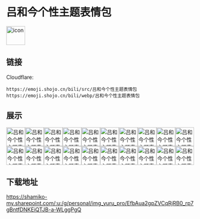 # 吕和今个性主题表情包
<img src="https://emoji.shojo.cn/bili/src/吕和今个性主题表情包/icon.png" width="50" height="50" alt="icon">

## 链接
Cloudflare:
```
https://emoji.shojo.cn/bili/src/吕和今个性主题表情包
https://emoji.shojo.cn/bili/webp/吕和今个性主题表情包
```
## 展示
<img src="https://emoji.shojo.cn/bili/src/吕和今个性主题表情包/吕和今个性主题表情包-哈哈哈.png" width="50" height="50" alt="吕和今个性主题表情包-哈哈哈"><img src="https://emoji.shojo.cn/bili/src/吕和今个性主题表情包/吕和今个性主题表情包-充电中.png" width="50" height="50" alt="吕和今个性主题表情包-充电中"><img src="https://emoji.shojo.cn/bili/src/吕和今个性主题表情包/吕和今个性主题表情包-汪汪汪.png" width="50" height="50" alt="吕和今个性主题表情包-汪汪汪"><img src="https://emoji.shojo.cn/bili/src/吕和今个性主题表情包/吕和今个性主题表情包-857.png" width="50" height="50" alt="吕和今个性主题表情包-857"><img src="https://emoji.shojo.cn/bili/src/吕和今个性主题表情包/吕和今个性主题表情包-老板糊涂.png" width="50" height="50" alt="吕和今个性主题表情包-老板糊涂"><img src="https://emoji.shojo.cn/bili/src/吕和今个性主题表情包/吕和今个性主题表情包-好崩溃.png" width="50" height="50" alt="吕和今个性主题表情包-好崩溃"><img src="https://emoji.shojo.cn/bili/src/吕和今个性主题表情包/吕和今个性主题表情包-思索.png" width="50" height="50" alt="吕和今个性主题表情包-思索"><img src="https://emoji.shojo.cn/bili/src/吕和今个性主题表情包/吕和今个性主题表情包-吸氧.png" width="50" height="50" alt="吕和今个性主题表情包-吸氧"><img src="https://emoji.shojo.cn/bili/src/吕和今个性主题表情包/吕和今个性主题表情包-狗狗祟祟.png" width="50" height="50" alt="吕和今个性主题表情包-狗狗祟祟"><img src="https://emoji.shojo.cn/bili/src/吕和今个性主题表情包/吕和今个性主题表情包-呃呃.png" width="50" height="50" alt="吕和今个性主题表情包-呃呃"><img src="https://emoji.shojo.cn/bili/src/吕和今个性主题表情包/吕和今个性主题表情包-准时下班.png" width="50" height="50" alt="吕和今个性主题表情包-准时下班"><img src="https://emoji.shojo.cn/bili/src/吕和今个性主题表情包/吕和今个性主题表情包-有钱！.png" width="50" height="50" alt="吕和今个性主题表情包-有钱！"><img src="https://emoji.shojo.cn/bili/src/吕和今个性主题表情包/吕和今个性主题表情包-断电中.png" width="50" height="50" alt="吕和今个性主题表情包-断电中"><img src="https://emoji.shojo.cn/bili/src/吕和今个性主题表情包/吕和今个性主题表情包-猛男天降.png" width="50" height="50" alt="吕和今个性主题表情包-猛男天降"><img src="https://emoji.shojo.cn/bili/src/吕和今个性主题表情包/吕和今个性主题表情包-打游戏.png" width="50" height="50" alt="吕和今个性主题表情包-打游戏"><img src="https://emoji.shojo.cn/bili/src/吕和今个性主题表情包/吕和今个性主题表情包-关机.png" width="50" height="50" alt="吕和今个性主题表情包-关机"><img src="https://emoji.shojo.cn/bili/src/吕和今个性主题表情包/吕和今个性主题表情包-耍酷.png" width="50" height="50" alt="吕和今个性主题表情包-耍酷"><img src="https://emoji.shojo.cn/bili/src/吕和今个性主题表情包/吕和今个性主题表情包-送巧克力.png" width="50" height="50" alt="吕和今个性主题表情包-送巧克力"><img src="https://emoji.shojo.cn/bili/src/吕和今个性主题表情包/吕和今个性主题表情包-开香槟咯.png" width="50" height="50" alt="吕和今个性主题表情包-开香槟咯"><img src="https://emoji.shojo.cn/bili/src/吕和今个性主题表情包/吕和今个性主题表情包-比心.png" width="50" height="50" alt="吕和今个性主题表情包-比心">

## 下载地址

https://shamiko-my.sharepoint.com/:u:/g/personal/img_yuru_pro/EfbAua2gpZVCqRjRB0_rp7gBntfDNKEiQTJB-a-WLggPgQ
